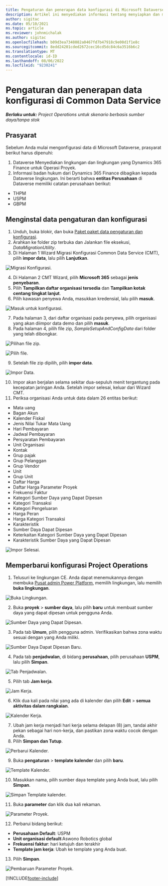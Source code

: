 ```yaml
---
title: Pengaturan dan penerapan data konfigurasi di Microsoft Dataverse
description: Artikel ini menyediakan informasi tentang menyiapkan dan menerapkan data konfigurasi dalam Operasi Proyek.
author: sigitac
ms.date: 05/10/2021
ms.topic: article
ms.reviewer: johnmichalak
ms.author: sigitac
ms.openlocfilehash: b09d3ea7348082a0467fd7b47918c9e00d1f1e8c
ms.sourcegitcommit: 8edd24201cded2672cec16cd5dc84c6a3516b6c2
ms.translationtype: MT
ms.contentlocale: id-ID
ms.lasthandoff: 08/06/2022
ms.locfileid: "9230241"
---
```

# <a name="set-up-and-apply-configuration-data-in-the-common-data-service"></a>Pengaturan dan penerapan data konfigurasi di Common Data Service 

_**Berlaku untuk:** Project Operations untuk skenario berbasis sumber daya/tanpa stok_



## <a name="prerequisites"></a>Prasyarat

Sebelum Anda mulai mengonfigurasi data di Microsoft Dataverse, prasyarat berikut harus dipenuhi:

1.  Dataverse Menyediakan lingkungan dan lingkungan yang Dynamics 365 Finance untuk Operasi Proyek.
2.  Informasi badan hukum dari Dynamics 365 Finance dibagikan kepada Dataverse lingkungan. Ini berarti bahwa **entitas Perusahaan** di Dataverse memiliki catatan perusahaan berikut:
  - THPM
  - USPM
  - GBPM

## <a name="install-setup-and-configuration-data"></a>Menginstal data pengaturan dan konfigurasi

1. Unduh, buka blokir, dan buka [Paket paket data pengaturan dan konfigurasi](https://download.microsoft.com/download/e/2/d/e2da6c98-d5dd-450c-aabe-fd6bf2ba374b/ProjOpsSampleSetupData-%20Integrated%20Latest.zip).
2. Arahkan ke folder zip terbuka dan Jalankan file eksekusi, *DataMigrationUtility*.
3. Di Halaman 1 Wizard Migrasi Konfigurasi Common Data Service (CMT), pilih **impor data**, lalu pilih **Lanjutkan**.

![Migrasi Konfigurasi.](./media/1ConfigurationMigration.png)

4. Di Halaman 2 CMT Wizard, pilih **Microsoft 365** sebagai **jenis penyebaran**.
5. Pilih **Tampilkan daftar organisasi tersedia** dan **Tampilkan kotak centang tingkat lanjut**.
6. Pilih kawasan penyewa Anda, masukkan kredensial, lalu pilih **masuk**.

![Masuk untuk konfigurasi.](./media/2ConfigurationSignin.png)

7. Pada halaman 3, dari daftar organisasi pada penyewa, pilih organisasi yang akan diimpor data demo dan pilih **masuk**.
8. Pada halaman 4, pilih file zip, *SampleSetupAndConfigData* dari folder yang telah dibongkar.

![Pilihan file zip.](./media/3ZipFile.png)

![Pilih file.](./media/4SelectAFile.png)

9. Setelah file zip dipilih, pilih **impor data**.

![Impor Data.](./media/5ImportData.png)

10. Impor akan berjalan selama sekitar dua-sepuluh menit tergantung pada kecepatan jaringan Anda. Setelah impor selesai, keluar dari Wizard CMT. 
11. Periksa organisasi Anda untuk data dalam 26 entitas berikut:

  - Mata uang
  - Bagan Akun
  - Kalender Fiskal
  - Jenis Nilai Tukar Mata Uang
  - Hari Pembayaran
  - Jadwal Pembayaran
  - Persyaratan Pembayaran
  - Unit Organisasi
  - Kontak
  - Grup pajak
  - Grup Pelanggan
  - Grup Vendor
  - Unit
  - Grup Unit
  - Daftar Harga
  - Daftar Harga Parameter Proyek
  - Frekuensi Faktur
  - Kategori Sumber Daya yang Dapat Dipesan
  - Kategori Transaksi
  - Kategori Pengeluaran
  - Harga Peran
  - Harga Kategori Transaksi
  - Karakteristik
  - Sumber Daya Dapat Dipesan
  - Keterkaitan Kategori Sumber Daya yang Dapat Dipesan
  - Karakteristik Sumber Daya yang Dapat Dipesan

![Impor Selesai.](./media/6CompleteImport.png)

## <a name="update-project-operations-configurations"></a>Memperbarui konfigurasi Project Operations

1. Telusuri ke lingkungan CE. Anda dapat menemukannya dengan membuka [Pusat admin Power Platform](https://admin.powerplatform.microsoft.com/environments), memilih lingkungan, lalu memilih **buka lingkungan**. 

![Buka Lingkungan.](./media/7OpenEnvironment.png)

2. Buka **proyek** > **sumber daya**, lalu pilih **baru** untuk membuat sumber daya yang dapat dipesan untuk pengguna Anda.

![Sumber Daya yang Dapat Dipesan.](./media/8BookableResources.png)

3. Pada tab **Umum**, pilih pengguna admin. Verifikasikan bahwa zona waktu sesuai dengan yang Anda miliki. 

![Sumber Daya Dapat Dipesan Baru.](./media/9NewBookableResource.png)

4. Pada tab **penjadwalan**, di bidang **perusahaan**, pilih perusahaan **USPM**, lalu pilih **Simpan**. 

![Tab Penjadwalan.](./media/10SchedulingTab.png)

5. Pilih tab **Jam kerja**.  

![Jam Kerja.](./media/11WorkHours.png)

6. Klik dua kali pada nilai yang ada di kalender dan pilih **Edit** > **semua aktivitas dalam rangkaian**. 

![Kalender Kerja.](./media/12WorkCalendar.png)

7. Ubah jam kerja menjadi hari kerja selama delapan (8) jam, tandai akhir pekan sebagai hari non-kerja, dan pastikan zona waktu cocok dengan Anda. 
8. Pilih **Simpan dan Tutup**.

![Perbarui Kalender.](./media/13UpdateCalendar.png)

9. Buka **pengaturan** > **template kalender** dan pilih **baru**.
 
 ![Template Kalender.](./media/14CalendarTemplates.png)
 
 10. Masukkan nama, pilih sumber daya template yang Anda buat, lalu pilih **Simpan**. 
 
 ![Simpan Template kalender.](./media/15SaveCalendarTemplate.png)
 
 11. Buka **parameter** dan klik dua kali rekaman. 
 
 ![Parameter Proyek.](./media/16ProjectParameters.png)
 
12. Perbarui bidang berikut:

 - **Perusahaan Default**: USPM
 - **Unit organisasi default**:Aswono Robotics global
 - **Frekuensi faktur**: hari ketujuh dan terakhir
 - **Template jam kerja**: Ubah ke template yang Anda buat.

13. Pilih **Simpan**. 

![Pembaruan Parameter Proyek.](./media/17UpdatedProjectParameters.png)


[!INCLUDE[footer-include](../includes/footer-banner.md)]
